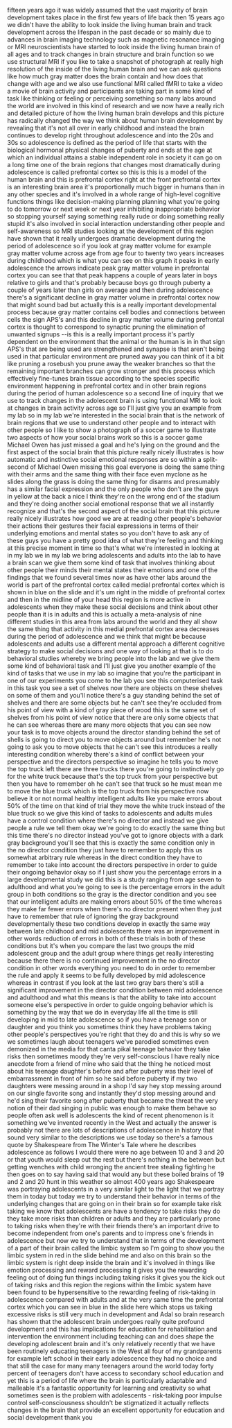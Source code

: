 
fifteen years ago it was widely assumed
that the vast majority of brain
development takes place in the first few
years of life back then 15 years ago we
didn&#39;t have the ability to look inside
the living human brain and track
development across the lifespan in the
past decade or so mainly due to advances
in brain imaging technology such as
magnetic resonance imaging or MRI
neuroscientists have started to look
inside the living human brain of all
ages and to track changes in brain
structure and brain function so we use
structural MRI if you like to take a
snapshot of photograph at really high
resolution of the inside of the living
human brain and we can ask questions
like how much gray matter does the brain
contain and how does that change with
age and we also use functional MRI
called fMRI to take a video a movie of
brain activity and participants are
taking part in some kind of task like
thinking or feeling or perceiving
something so many labs around the world
are involved in this kind of research
and we now have a really rich and
detailed picture of how the living human
brain develops and this picture has
radically changed the way we think about
human brain development by revealing
that it&#39;s not all over in early
childhood and instead the brain
continues to develop right throughout
adolescence and into the 20s and 30s
so adolescence is defined as the period
of life that starts with the biological
hormonal physical changes of puberty and
ends at the age at which an individual
attains a stable independent role in
society it can go on a long time
one of the brain regions that changes
most dramatically during adolescence is
called prefrontal cortex so this is this
is a model of the human brain and this
is prefrontal cortex right at the front
prefrontal cortex is an interesting
brain area it&#39;s proportionally much
bigger in humans than in any other
species and it&#39;s involved in a whole
range of high-level cognitive functions
things like decision-making planning
planning what you&#39;re going to do
tomorrow or next week or next year
inhibiting inappropriate behavior so
stopping yourself saying something
really rude or doing something really
stupid it&#39;s also involved in social
interaction understanding other people
and self-awareness so MRI studies
looking at the development of this
region have shown that it really
undergoes dramatic development during
the period of adolescence so if you look
at gray matter volume for example gray
matter volume across age from age four
to twenty two years increases during
childhood which is what you can see on
this graph it peaks in early adolescence
the arrows indicate peak gray matter
volume in prefrontal cortex you can see
that that peak happens a couple of years
later in boys relative to girls and
that&#39;s probably because boys go through
puberty a couple of years later than
girls on average and then during
adolescence there&#39;s a significant
decline in gray matter volume in
prefrontal cortex now that might sound
bad but actually this is a really
important developmental process because
gray matter contains cell bodies and
connections between cells the sign APS&#39;s
and this decline in gray matter volume
during prefrontal cortex is thought to
correspond to synaptic pruning the
elimination of unwanted signups --is
this is a really important process it&#39;s
partly dependent on the environment that
the animal or the human is in in that
sign APS&#39;s that are being used are
strengthened and synapse is that aren&#39;t
being used in that particular
environment are pruned away you can
think of it a bit like pruning a
rosebush you prune away the weaker
branches so that the remaining important
branches can grow stronger and this
process which effectively fine-tunes
brain tissue according to the species
specific environment
happening in prefrontal cortex and in
other brain regions during the period of
human adolescence so a second line of
inquiry that we use to track changes in
the adolescent brain is using functional
MRI to look at changes in brain activity
across age so I&#39;ll just give you an
example from my lab so in my lab we&#39;re
interested in the social brain that is
the network of brain regions that we use
to understand other people and to
interact with other people so I like to
show a photograph of a soccer game to
illustrate two aspects of how your
social brains work so this is a soccer
game Michael Owen has just missed a goal
and he&#39;s lying on the ground and the
first aspect of the social brain that
this picture really nicely illustrates
is how automatic and instinctive social
emotional responses are so within a
split-second of Michael Owen missing
this goal everyone is doing the same
thing with their arms and the same thing
with their face even myclone as he
slides along the grass is doing the same
thing for disarms and presumably has a
similar facial expression and the only
people who don&#39;t are the guys in yellow
at the back a nice I think they&#39;re on
the wrong end of the stadium and they&#39;re
doing another social emotional response
that we all instantly recognize and
that&#39;s the second aspect of the social
brain that this picture really nicely
illustrates how good we are at reading
other people&#39;s behavior their actions
their gestures their facial expressions
in terms of their underlying emotions
and mental states so you don&#39;t have to
ask any of these guys you have a pretty
good idea of what they&#39;re feeling and
thinking at this precise moment in time
so that&#39;s what we&#39;re interested in
looking at in my lab we in my lab we
bring adolescents and adults into the
lab to have a brain scan we give them
some kind of task that involves thinking
about other people their minds their
mental states their emotions and one of
the findings that we found several times
now as have other labs around the world
is part of the prefrontal cortex called
medial prefrontal cortex which is shown
in blue on the slide and it&#39;s um right
in the middle of prefrontal cortex and
then in the midline of your head this
region is more active in adolescents
when they make these social decisions
and think about other people than it is
in adults and this is actually a
meta-analysis of nine different studies
in this
area from labs around the world and they
all show the same thing that activity in
this medial prefrontal cortex area
decreases during the period of
adolescence and we think that might be
because adolescents and adults use a
different mental approach a different
cognitive strategy to make social
decisions and one way of looking at that
is to do behavioral studies whereby we
bring people into the lab and we give
them some kind of behavioral task and
I&#39;ll just give you another example of
the kind of tasks that we use in my lab
so imagine that you&#39;re the participant
in one of our experiments you come to
the lab you see this computerised task
in this task you see a set of shelves
now there are objects on these shelves
on some of them and you&#39;ll notice
there&#39;s a guy standing behind the set of
shelves and there are some objects but
he can&#39;t see they&#39;re occluded from his
point of view with a kind of gray piece
of wood this is the same set of shelves
from his point of view notice that there
are only some objects that he can see
whereas there are many more objects that
you can see now your task is to move
objects around the director standing
behind the set of shells is going to
direct you to move objects around but
remember he&#39;s not going to ask you to
move objects that he can&#39;t see this
introduces a really interesting
condition whereby there&#39;s a kind of
conflict between your perspective and
the directors perspective so imagine he
tells you to move the top truck left
there are three trucks there you&#39;re
going to instinctively go for the white
truck because that&#39;s the top truck from
your perspective but then you have to
remember oh he can&#39;t see that truck so
he must mean me to move the blue truck
which is the top truck from his
perspective now believe it or not normal
healthy intelligent adults like you make
errors about 50% of the time on that
kind of trial they move the white truck
instead of the blue truck so we give
this kind of tasks to adolescents and
adults mules have a control condition
where there&#39;s no director and instead we
give people a rule we tell them okay
we&#39;re going to do exactly the same thing
but this time there&#39;s no director
instead you&#39;ve got to ignore objects
with a dark gray background you&#39;ll see
that this is exactly the same condition
only in the no director condition they
just have to remember to apply this us
somewhat arbitrary rule whereas in the
direct
condition they have to remember to take
into account the directors perspective
in order to guide their ongoing behavior
okay so if I just show you the
percentage errors in a large
developmental study we did this is a
study ranging from age seven to
adulthood and what you&#39;re going to see
is the percentage errors in the adult
group in both conditions so the gray is
the director condition and you see that
our intelligent adults are making errors
about 50% of the time whereas they make
far fewer errors when there&#39;s no
director present when they just have to
remember that rule of ignoring the gray
background developmentally these two
conditions develop in exactly the same
way between late childhood and mid
adolescents there was an improvement in
other words reduction of errors in both
of these trials in both of these
conditions but it&#39;s when you compare the
last two groups the mid adolescent group
and the adult group where things get
really interesting because there there
is no continued improvement in the no
director condition in other words
everything you need to do in order to
remember the rule and apply it seems to
be fully developed by mid adolescence
whereas in contrast if you look at the
last two gray bars there&#39;s still a
significant improvement in the director
condition between mid adolescence and
adulthood and what this means is that
the ability to take into account someone
else&#39;s perspective in order to guide
ongoing behavior which is something by
the way that we do in everyday life all
the time is still developing in mid to
late adolescence so if you have a
teenage son or daughter and you think
you sometimes think they have problems
taking other people&#39;s perspectives
you&#39;re right that they do and this is
why so we we sometimes laugh about
teenagers we&#39;ve parodied sometimes even
demonized in the media for that canta
pikal teenage behavior they take risks
then sometimes moody they&#39;re very
self-conscious I have really nice
anecdote from a friend of mine who said
that the thing he noticed most about his
teenage daughter&#39;s before and after
puberty was their level of embarrassment
in front of him so he said before
puberty if my two daughters were messing
around in a shop I&#39;d say hey stop
messing around on our single favorite
song and instantly they&#39;d stop messing
around and he&#39;d sing their favorite song
after puberty that became the threat
the very notion of their dad singing in
public was enough to make them behave so
people often ask well is adolescents the
kind of recent phenomenon is it
something we&#39;ve invented recently in the
West and actually the answer is probably
not there are lots of descriptions of
adolescence in history that sound very
similar to the descriptions we use today
so there&#39;s a famous quote by Shakespeare
from The Winter&#39;s Tale where he
describes adolescence as follows
I would there were no age between 10 and
3 and 20 or that youth would sleep out
the rest but there&#39;s nothing in the
between but getting wenches with child
wronging the ancient tree stealing
fighting he then goes on to say having
said that would any but these boiled
brains of 19 and 2 and 20 hunt in this
weather
so almost 400 years ago Shakespeare was
portraying adolescents in a very similar
light to the light that we portray them
in today but today we try to understand
their behavior in terms of the
underlying changes that are going on in
their brain so for example take risk
taking we know that adolescents are have
a tendency to take risks they do they
take more risks than children or adults
and they are particularly prone to
taking risks when they&#39;re with their
friends there&#39;s an important drive to
become independent from one&#39;s parents
and to impress one&#39;s friends in
adolescence but now we try to understand
that in terms of the development of a
part of their brain called the limbic
system so I&#39;m going to show you the
limbic system in red in the slide behind
me and also on this brain so the limbic
system is right deep inside the brain
and it&#39;s involved in things like emotion
processing and reward processing it
gives you the rewarding feeling out of
doing fun things including taking risks
it gives you the kick out of taking
risks and this region the regions within
the limbic system have been found to be
hypersensitive to the rewarding feeling
of risk-taking in adolescence compared
with adults and at the very same time
the prefrontal cortex which you can see
in blue in the slide here which stops us
taking excessive risks is still very
much in development and Adal
so brain research has shown that the
adolescent brain undergoes really quite
profound development and this has
implications for education for
rehabilitation and intervention the
environment including teaching can and
does shape the developing adolescent
brain and it&#39;s only relatively recently
that we have been routinely educating
teenagers in the West all four of my
grandparents for example left school in
their early adolescence they had no
choice and that still the case for many
many teenagers around the world today
forty percent of teenagers don&#39;t have
access to secondary school education and
yet this is a period of life where the
brain is particularly adaptable and
malleable it&#39;s a fantastic opportunity
for learning and creativity
so what sometimes seen is the problem
with adolescents - risk-taking poor
impulse control self-consciousness
shouldn&#39;t be stigmatized it actually
reflects changes in the brain that
provide an excellent opportunity for
education and social development thank
you

